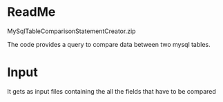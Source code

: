 # ReadMe
MySqlTableComparisonStatementCreator.zip

The code provides a query to compare data between two mysql tables.

# Input
It gets as input files containing the all the fields that have to be compared
